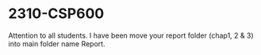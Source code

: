 # 2310-CSP600

Attention to all students. I have been move your report folder (chap1, 2 & 3) into main folder name Report.


